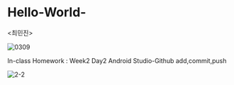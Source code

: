# Hello-World-

<최민진>

![0309](https://user-images.githubusercontent.com/80111309/110409579-da59cf00-80ca-11eb-8c09-5d38d7b257b0.PNG)

In-class Homework : Week2 Day2
Android Studio-Github add,commit,push

![2-2](https://user-images.githubusercontent.com/80111309/111600624-f10fcc80-8814-11eb-9ff4-ac277443edca.PNG)

